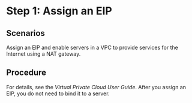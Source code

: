 # Step 1: Assign an EIP<a name="nat_qs_0008"></a>

## Scenarios<a name="section5753161817107"></a>

Assign an EIP and enable servers in a VPC to provide services for the Internet using a NAT gateway.

## Procedure<a name="section1262316945316"></a>

For details, see the  _Virtual Private Cloud User Guide_. After you assign an EIP, you do not need to bind it to a server.

